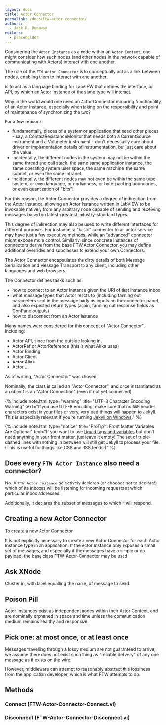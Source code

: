 ```yaml
---
layout: docs
title: Actor Connector
permalink: /docs/ftw-actor-connector/
authors:
  - Jack R. Dunaway
editors:
  - placeholder
---
```


Considering the `Actor Instance` as a node within an `Actor Context`,
one might consider how such nodes (and other nodes in the network 
capable of communicating with Actors) interact with one another.

The role of the `FTW Actor Connector` is to conceptually act as a
link between nodes, enabling them to interact with one another.



is to act as a language binding for LabVIEW that defines the interface,
or API, by which an Actor Instance of the same type will interact.

Why in the world would one need an Actor Connector mirroring
functionality of an Actor Instance, especially when taking on
the responsibility and point of maintenance of synchronizing the two?

For a few reasons:
* fundamentally, pieces of a system or application that need other
pieces - say, a ContactResistanceMonitor that needs both a CurrentSource
instrument and a Voltmeter instrument - don't necessarily care about
driver or implementation details of instrumentation, but just care about
the value.
* incidentally, the different nodes in the system may not be
  within the same thread and call stack, the same same application instance,
  the same operating system user space, the same machine, the same subnet,
  or even the same intranet.
* incidentally, the different nodes may not even be within the same
  type system, or even language, or endianness, or byte-packing boundaries,
  or even quantization of "bits"!
  
For this reason, the Actor Connector provides a degree of indirection
from the Actor Instance, allowing an Actor Instance written in LabVIEW
to be invokable natively from any arbitrary node capable of sending
and receiving messages based on latest-greatest industry-standard types.

This degree of indirection may also be used to write different interfaces
for different purposes. For instance, a "basic" connector to an actor service
may have just a few executive methods, while an "advanced" connector might
expose more control. Similarly, since concrete instances of connectors derive
from the base FTW Actor Connector, you may define additional overrides and
subclasses to extend your own Connectors.

The Actor Connector encapsulates the dirty details of both Message
Serialization and Message Transport to any client, including other
languages and web browsers.

The Connector defines tasks such as:
* how to connect to an Actor Instance given the URI of that instance
  inbox
* what message types that Actor reacts to (including fanning out
  parameters sent in the message body as inputs on the connector pane),
  and also expected return types (again, fanning out response fields as ConPane
  outputs)
* how to disconnect from an Actor Instance

Many names were considered for this concept of "Actor Connector", including:

* Actor API, since from the outside looking in, 
* ActorRef or ActorReference (this is what Akka uses)
* Actor Binding
* Actor Client
* Actor Alias
* Actor ...

As of writing, "Actor Connector" was chosen, 

Nominally, the class is called an "Actor Connector", and once instantiated
as an object is an "Actor Connection" (even if not yet connected).

{% include note.html type="warning" title="UTF-8 Character Encoding Warning" text="If you use UTF-8 encoding, make sure that no <code>BOM</code> header characters exist in your files or very, very bad things will happen to Jekyll. This is especially relevant if you’re running <a href='../windows/'>Jekyll on Windows</a>." %}

{% include note.html type="notice" title="ProTip™: Front Matter Variables Are Optional" text="If you want to use <a href='../variables/'>Liquid tags and variables</a> but don’t need anything in your front matter, just leave it empty! The set of triple-dashed lines with nothing in between will still get Jekyll to process your file. (This is useful for things like CSS and RSS feeds!)" %}

## Does every `FTW Actor Instance` also need a connector?

No. A `FTW Actor Instance` selectively declares (or chooses not to declare!)
which of its inboxes will be listening for incoming requests at which particular
inbox addresses.

Additionally, it declares the subset of messages to which it will respond.

## Creating a new Actor Connector

To create a new Actor Connector

It is not explicitly necessary to create a new Actor Connector
for each Actor Instance type in an application. If the Actor Instance
only exposes a small set of messages, and especially if the messages
have a simple or no payload, the base class FTW-Actor-Connector may be
used 

## Ask XNode

Cluster in, with label equalling the name, of message to send.

## Poison Pill

Actor Instances exist as independent nodes within their Actor
Context, and are nominally orphaned in space and time unless
the communication medium remains healthy and responsive.

## Pick one: at most once, or at least once

Messages travelling through a lossy medium are not guaranteed to arrive;
we assume there does not exist such thing as "reliable delivery" of any
one message as it exists on the wire.

However, middleware can attempt to reasonably abstract this lossiness
from the application developer, which is what FTW attempts to do.


## Methods

### Connect (FTW-Actor-Connector-Connect.vi)

### Disconnect (FTW-Actor-Connector-Disconnect.vi)